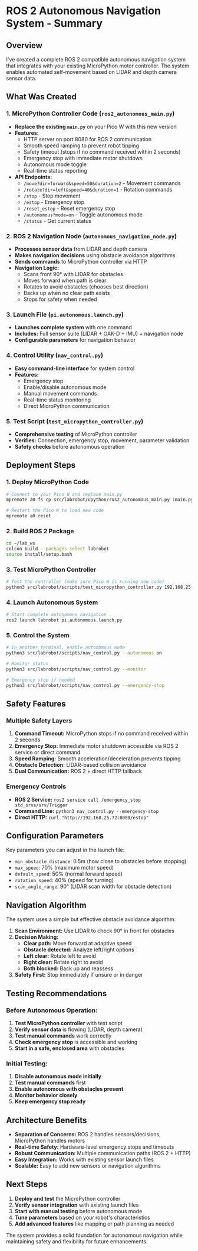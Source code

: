 # ROS 2 Autonomous Navigation System - Summary

## Overview
I've created a complete ROS 2 compatible autonomous navigation system that integrates with your existing MicroPython motor controller. The system enables automated self-movement based on LIDAR and depth camera sensor data.

## What Was Created

### 1. MicroPython Controller Code (`ros2_autonomous_main.py`)
- **Replace the existing `main.py`** on your Pico W with this new version
- **Features:**
  - HTTP server on port 8080 for ROS 2 communication
  - Smooth speed ramping to prevent robot tipping
  - Safety timeout (stops if no command received within 2 seconds)
  - Emergency stop with immediate motor shutdown
  - Autonomous mode toggle
  - Real-time status reporting
- **API Endpoints:**
  - `/move?dir=forward&speed=50&duration=2` - Movement commands
  - `/rotate?dir=left&speed=40&duration=1` - Rotation commands
  - `/stop` - Stop movement
  - `/estop` - Emergency stop
  - `/reset_estop` - Reset emergency stop
  - `/autonomous?mode=on` - Toggle autonomous mode
  - `/status` - Get current status

### 2. ROS 2 Navigation Node (`autonomous_navigation_node.py`)
- **Processes sensor data** from LIDAR and depth camera
- **Makes navigation decisions** using obstacle avoidance algorithms
- **Sends commands** to MicroPython controller via HTTP
- **Navigation Logic:**
  - Scans front 90° with LIDAR for obstacles
  - Moves forward when path is clear
  - Rotates to avoid obstacles (chooses best direction)
  - Backs up when no clear path exists
  - Stops for safety when needed

### 3. Launch File (`pi.autonomous.launch.py`)
- **Launches complete system** with one command
- **Includes:** Full sensor suite (LIDAR + OAK-D + IMU) + navigation node
- **Configurable parameters** for navigation behavior

### 4. Control Utility (`nav_control.py`)
- **Easy command-line interface** for system control
- **Features:**
  - Emergency stop
  - Enable/disable autonomous mode
  - Manual movement commands
  - Real-time status monitoring
  - Direct MicroPython communication

### 5. Test Script (`test_micropython_controller.py`)
- **Comprehensive testing** of MicroPython controller
- **Verifies:** Connection, emergency stop, movement, parameter validation
- **Safety checks** before autonomous operation

## Deployment Steps

### 1. Deploy MicroPython Code
```bash
# Connect to your Pico W and replace main.py
mpremote a0 fs cp src/labrobot/upython/ros2_autonomous_main.py :main.py

# Restart the Pico W to load new code
mpremote a0 reset
```

### 2. Build ROS 2 Package
```bash
cd ~/lab_ws
colcon build --packages-select labrobot
source install/setup.bash
```

### 3. Test MicroPython Controller
```bash
# Test the controller (make sure Pico W is running new code)
python3 src/labrobot/scripts/test_micropython_controller.py 192.168.25.72
```

### 4. Launch Autonomous System
```bash
# Start complete autonomous navigation
ros2 launch labrobot pi.autonomous.launch.py
```

### 5. Control the System
```bash
# In another terminal, enable autonomous mode
python3 src/labrobot/scripts/nav_control.py --autonomous on

# Monitor status
python3 src/labrobot/scripts/nav_control.py --monitor

# Emergency stop if needed
python3 src/labrobot/scripts/nav_control.py --emergency-stop
```

## Safety Features

### Multiple Safety Layers
1. **Command Timeout:** MicroPython stops if no command received within 2 seconds
2. **Emergency Stop:** Immediate motor shutdown accessible via ROS 2 service or direct command
3. **Speed Ramping:** Smooth acceleration/deceleration prevents tipping
4. **Obstacle Detection:** LIDAR-based collision avoidance
5. **Dual Communication:** ROS 2 + direct HTTP fallback

### Emergency Controls
- **ROS 2 Service:** `ros2 service call /emergency_stop std_srvs/srv/Trigger`
- **Command Line:** `python3 nav_control.py --emergency-stop`
- **Direct HTTP:** `curl "http://192.168.25.72:8080/estop"`

## Configuration Parameters

Key parameters you can adjust in the launch file:
- `min_obstacle_distance`: 0.5m (how close to obstacles before stopping)
- `max_speed`: 70% (maximum motor speed)
- `default_speed`: 50% (normal forward speed)
- `rotation_speed`: 40% (speed for turning)
- `scan_angle_range`: 90° (LIDAR scan width for obstacle detection)

## Navigation Algorithm

The system uses a simple but effective obstacle avoidance algorithm:

1. **Scan Environment:** Use LIDAR to check 90° in front for obstacles
2. **Decision Making:**
   - **Clear path:** Move forward at adaptive speed
   - **Obstacle detected:** Analyze left/right options
   - **Left clear:** Rotate left to avoid
   - **Right clear:** Rotate right to avoid
   - **Both blocked:** Back up and reassess
3. **Safety First:** Stop immediately if unsure or in danger

## Testing Recommendations

### Before Autonomous Operation:
1. **Test MicroPython controller** with test script
2. **Verify sensor data** is flowing (LIDAR, depth camera)
3. **Test manual commands** work correctly
4. **Check emergency stop** is accessible and working
5. **Start in a safe, enclosed area** with obstacles

### Initial Testing:
1. **Disable autonomous mode initially**
2. **Test manual commands** first
3. **Enable autonomous with obstacles present**
4. **Monitor behavior closely**
5. **Keep emergency stop ready**

## Architecture Benefits

- **Separation of Concerns:** ROS 2 handles sensors/decisions, MicroPython handles motors
- **Real-time Safety:** Hardware-level emergency stops and timeouts
- **Robust Communication:** Multiple communication paths (ROS 2 + HTTP)
- **Easy Integration:** Works with existing sensor launch files
- **Scalable:** Easy to add new sensors or navigation algorithms

## Next Steps

1. **Deploy and test** the MicroPython controller
2. **Verify sensor integration** with existing launch files
3. **Start with manual testing** before autonomous mode
4. **Tune parameters** based on your robot's characteristics
5. **Add advanced features** like mapping or path planning as needed

The system provides a solid foundation for autonomous navigation while maintaining safety and flexibility for future enhancements.
